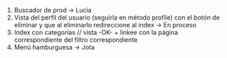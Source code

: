 1. Buscador de prod -> Lucía
2. Vista del perfil del usuario (seguirla en método profile) con el botón de eliminar y que al eliminarlo redireccione al index -> En proceso
3. Index con categorías // vista -OK- + linkee con la página correspondiente del filtro correspondiente
4. Menú hamburguesa -> Jota